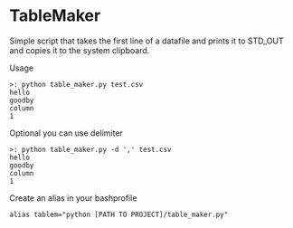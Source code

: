 # TableMaker

Simple script that takes the first line of a datafile and prints it to STD_OUT and copies it to the system clipboard. 

Usage 

```
>: python table_maker.py test.csv
hello
goodby
column
1
```

Optional you can use delimiter

```
>: python table_maker.py -d ',' test.csv
hello
goodby
column
1
```

Create an alias  in your bashprofile

```
alias tablem="python [PATH TO PROJECT]/table_maker.py"
```


